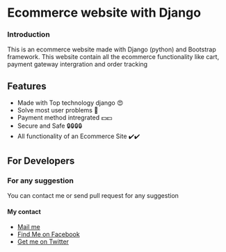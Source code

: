 # Ecommerce website with Django

### Introduction
This is an ecommerce website made with Django (python) and Bootstrap framework. This website contain all the ecommerce functionality like cart, payment gateway intergration and order tracking

## Features

- Made with Top technology django :heart_eyes:
- Solve most user problems :dart:
- Payment method intregrated :dollar::dollar:
- Secure and Safe :lock::lock::lock::lock:
- All functionality of an Ecommerce Site :heavy_check_mark::heavy_check_mark:

## For Developers

### For any suggestion 
You can contact me or send pull request for any suggestion
#### My contact 
- [Mail me](mailto://aayushswodari.20200113@hotmail.com)
- [Find Me on Facebook](https://www.facebook.com/aayush.swodari.39)
- [Get me on Twitter](https://twitter.com/AayushSwodari) 

